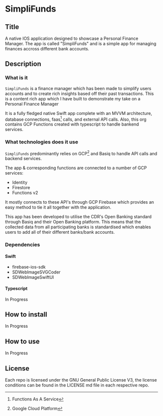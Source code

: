 # SimpliFunds
## Title
A native IOS application designed to showcase a Personal Finance Manager.
The app is called "SimpliFunds" and is a simple app for managing finances accross different bank accounts.

## Description
### What is it
`SimpliFunds` is a finance manager which has been made to simplify users accounts and to create rich insights based off their past transactions. This is a content rich app which I have built to demonstrate my take on a Personal Finance Manager

It is a fully fledged native Swift app complete with an MVVM architecture, database connections, faas[^1] calls, and external API calls.
Also, this org contains GCP Functions created with typescript to handle bankend services.

### What technologies does it use
`SimpliFunds` predominantly relies on GCP[^2] and Basiq to handle API calls and backend services.

The app & corresponding functions are connected to a number of GCP services:
- Identity
- Firestore
- Functions v2

It mostly connects to these API's through GCP Firebase which provides an easy method to tie it all together with the application.

This app has been developed to utilise the CDR's Open Banking standard through Basiq and their Open Banking platform. This means that the collected data from all participating banks is standardised which enables users to add all of their different banks/bank accounts.

### Dependencies
#### Swift
- firebase-ios-sdk
- SDWebImageSVGCoder
- SDWebImageSwiftUI
#### Typescript
In Progress

## How to install
In Progress

## How to use
In Progress

## License
Each repo is licensed under the GNU General Public License V3, the license conditions can be found in the LICENSE md file in each respective repo.

[^1]: Functions As A Service
[^2]: Google Cloud Platform
